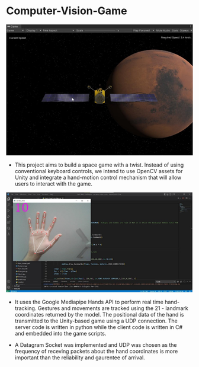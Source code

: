 # Computer-Vision-Game

![game snap](https://github.com/Prateek-Upadhya/Interactive-Space-Game/blob/main/game_snap.jpg?raw=true)


- This project aims to build a space game with a twist. Instead of using conventional keyboard controls, we intend to use OpenCV assets for Unity and integrate a hand-motion control mechanism that will allow users to interact with the game.

![hand tracking](https://github.com/Prateek-Upadhya/Interactive-Space-Game/blob/main/hand_track.jpg?raw=true)

- It uses the Google Mediapipe Hands API to perform real time hand-tracking. Gestures and movements are tracked using the 21 - landmark coordinates returned by the model. The positional data of the hand is transmitted to the Unity-based game using a UDP connection. The server code is written in python while the client code is written in C# and embedded into the game scripts. 

- A Datagram Socket was implemented and UDP was chosen as the frequency of receving packets about the hand coordinates is more important than the reliability and gaurentee of arrival. 

